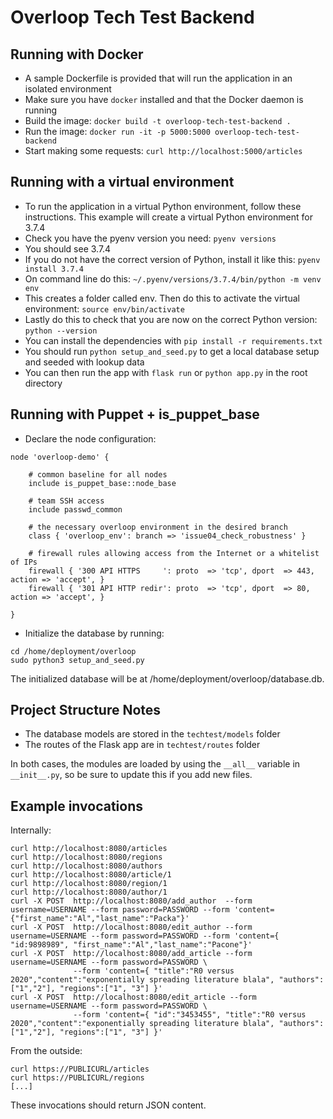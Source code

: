 # Overloop Tech Test Backend

## Running with Docker

- A sample Dockerfile is provided that will run the application in an isolated environment
- Make sure you have `docker` installed and that the Docker daemon is running
- Build the image: `docker build -t overloop-tech-test-backend .`
- Run the image: `docker run -it -p 5000:5000 overloop-tech-test-backend`
- Start making some requests: `curl http://localhost:5000/articles`

## Running with a virtual environment

- To run the application in a virtual Python environment, follow these instructions. This example will create a virtual Python environment for 3.7.4
- Check you have the pyenv version you need: `pyenv versions`
- You should see 3.7.4
- If you do not have the correct version of Python, install it like this: `pyenv install 3.7.4`
- On command line do this: `~/.pyenv/versions/3.7.4/bin/python -m venv env`
- This creates a folder called env. Then do this to activate the virtual environment: `source env/bin/activate`
- Lastly do this to check that you are now on the correct Python version: `python --version`
- You can install the dependencies with `pip install -r requirements.txt`
- You should run `python setup_and_seed.py` to get a local database setup and seeded with lookup data
- You can then run the app with `flask run` or `python app.py` in the root directory

## Running with Puppet + is_puppet_base

- Declare the node configuration:

```
node 'overloop-demo' {

    # common baseline for all nodes
    include is_puppet_base::node_base

    # team SSH access
    include passwd_common

    # the necessary overloop environment in the desired branch
    class { 'overloop_env': branch => 'issue04_check_robustness' }

    # firewall rules allowing access from the Internet or a whitelist of IPs
    firewall { '300 API HTTPS     ': proto  => 'tcp', dport  => 443,   action => 'accept', }
    firewall { '301 API HTTP redir': proto  => 'tcp', dport  => 80,    action => 'accept', }

}
```
- Initialize the database by running:

```
cd /home/deployment/overloop
sudo python3 setup_and_seed.py
```

The initialized database will be at /home/deployment/overloop/database.db.

## Project Structure Notes

- The database models are stored in the `techtest/models` folder
- The routes of the Flask app are in `techtest/routes` folder

In both cases, the modules are loaded by using the `__all__` variable in `__init__.py`, so be sure to update this if you add new files.

## Example invocations

Internally:
```
curl http://localhost:8080/articles
curl http://localhost:8080/regions
curl http://localhost:8080/authors
curl http://localhost:8080/article/1
curl http://localhost:8080/region/1
curl http://localhost:8080/author/1
curl -X POST  http://localhost:8080/add_author  --form username=USERNAME --form password=PASSWORD --form 'content={"first_name":"Al","last_name":"Packa"}'
curl -X POST  http://localhost:8080/edit_author --form username=USERNAME --form password=PASSWORD --form 'content={ "id:9898989", "first_name":"Al","last_name":"Pacone"}' 
curl -X POST  http://localhost:8080/add_article --form username=USERNAME --form password=PASSWORD \
              --form 'content={ "title":"R0 versus 2020","content":"exponentially spreading literature blala", "authors":["1","2"], "regions":["1", "3"] }'
curl -X POST  http://localhost:8080/edit_article --form username=USERNAME --form password=PASSWORD \
              --form 'content={ "id":"3453455", "title":"R0 versus 2020","content":"exponentially spreading literature blala", "authors":["1","2"], "regions":["1", "3"] }'

```

From the outside:
```
curl https://PUBLICURL/articles
curl https://PUBLICURL/regions
[...]
``` 

These invocations should return JSON content.
